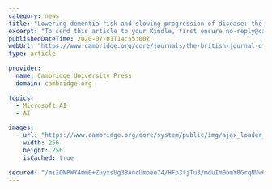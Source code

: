 ```yaml
---
category: news
title: "Lowering dementia risk and slowing progression of disease: the role of cognitive reserve and cognitive training"
excerpt: "To send this article to your Kindle, first ensure no-reply@cambridge.org is added to your Approved Personal Document E-mail List under your Personal Document Settings on the Manage Your Content and Devices page of your Amazon account. Then enter the ..."
publishedDateTime: 2020-07-01T14:55:00Z
webUrl: "https://www.cambridge.org/core/journals/the-british-journal-of-psychiatry/article/lowering-dementia-risk-and-slowing-progression-of-disease-the-role-of-cognitive-reserve-and-cognitive-training/578DAA75348E9DCBBD14CAD631A1FD22"
type: article

provider:
  name: Cambridge University Press
  domain: cambridge.org

topics:
  - Microsoft AI
  - AI

images:
  - url: "https://www.cambridge.org/core/system/public/img/ajax_loader_gray_256.gif"
    width: 256
    height: 256
    isCached: true

secured: "/miIONPWY4mm0+ZuyxsUg3BAncUmbee74/HFp3ljTu3/mduIm0omY0GrqNVw6ZmnC3dGsk0FRIXym1axxeFv5dsVugeCLpLW4F1ScB2SG2hQ/Jbh/E+uy524ffoWJVMYoyDz/JSirSfQhI0xqKwNeeAewI25IA7YZnLMBygLKHTBusfmgg1VbgreHpourt8nXRAByP9IEaZpOMAxu5cxcxjHzcJ75c5TaFfLZaqqOZHU+ZC5PtOB1ggLuGqiIUiaJG6h1tO7OLRHcR0EfHL3tfPuTopYy32THxoIG4QZBT/X6Y3oY6py2qzT6eJFE5rfpI49eZPUPaCWpvANcRDkAQ==;Hr2J7fRQF0ZNQHPB4p2m0A=="
---
```


